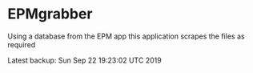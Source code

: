 # EPMgrabber
Using a database from the EPM app this application scrapes the files as required


Latest backup: Sun Sep 22 19:23:02 UTC 2019
